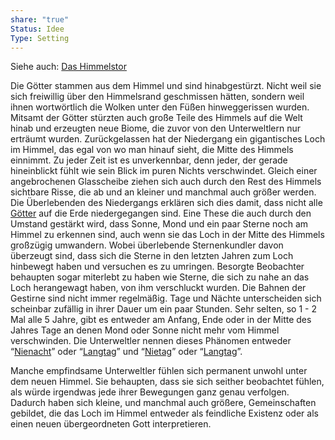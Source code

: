 ```yaml
---
share: "true"
Status: Idee
Type: Setting
---
```


Siehe auch: [Das Himmelstor](../Risswelt%20-%20Das%20Himmelstor.md)


Die Götter stammen aus dem Himmel und sind hinabgestürzt. Nicht weil sie sich freiwillig über den Himmelsrand geschmissen hätten, sondern weil ihnen wortwörtlich die Wolken unter den Füßen hinweggerissen wurden. Mitsamt der Götter stürzten auch große Teile des Himmels auf die Welt hinab und erzeugten neue Biome, die zuvor von den Unterweltlern nur erträumt wurden. 
Zurückgelassen hat der Niedergang ein gigantisches Loch im Himmel, das egal von wo man hinauf sieht, die Mitte des Himmels einnimmt. Zu jeder Zeit ist es unverkennbar, denn jeder, der gerade hineinblickt fühlt wie sein Blick im puren Nichts verschwindet. Gleich einer angebrochenen Glasscheibe ziehen sich auch durch den Rest des Himmels sichtbare Risse, die ab und an kleiner und manchmal auch größer werden. Die Überlebenden des Niedergangs erklären sich dies damit, dass nicht alle [Götter](../../../../../G%C3%B6tter.md) auf die Erde niedergegangen sind. Eine These die auch durch den Umstand gestärkt wird, dass Sonne, Mond und ein paar Sterne noch am Himmel zu erkennen sind, auch wenn sie das Loch in der Mitte des Himmels großzügig umwandern. Wobei überlebende Sternenkundler davon überzeugt sind, dass sich die Sterne in den letzten Jahren zum Loch hinbewegt haben und versuchen es zu umringen. Besorgte Beobachter behaupten sogar miterlebt zu haben wie Sterne, die sich zu nahe an das Loch herangewagt haben, von ihm verschluckt wurden. Die Bahnen der Gestirne sind nicht immer regelmäßig. Tage und Nächte unterscheiden sich scheinbar zufällig in ihrer Dauer um ein paar Stunden. Sehr selten, so 1 - 2 Mal alle 5 Jahre, gibt es entweder am Anfang, Ende oder in der Mitte des Jahres Tage an denen Mond oder Sonne nicht mehr vom Himmel verschwinden. Die Unterweltler nennen dieses Phänomen entweder “[Nienacht](../../../Kulturen/Besondere%20Tage%20und%20Ereignisse/Nienacht.md)” oder “[Langtag](../../../Kulturen/Besondere%20Tage%20und%20Ereignisse/Nienacht.md)” und “[Nietag](../../../Kulturen/Besondere%20Tage%20und%20Ereignisse/Nienacht.md)” oder “[Langtag](../../../Kulturen/Besondere%20Tage%20und%20Ereignisse/Nienacht.md)”. 


Manche empfindsame Unterweltler fühlen sich permanent unwohl unter dem neuen Himmel. Sie behaupten, dass sie sich seither beobachtet fühlen, als würde irgendwas jede ihrer Bewegungen ganz genau verfolgen. Dadurch haben sich kleine, und manchmal auch größere, Gemeinschaften gebildet, die das Loch im Himmel entweder als feindliche Existenz oder als einen neuen übergeordneten Gott interpretieren. 
